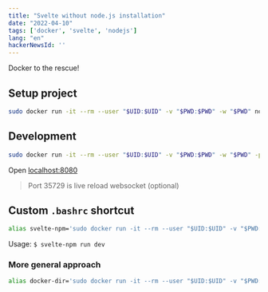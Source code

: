 ```yaml
---
title: "Svelte without node.js installation"
date: "2022-04-10"
tags: ['docker', 'svelte', 'nodejs']
lang: "en"
hackerNewsId: ''
---
```


Docker to the rescue!

## Setup project

```bash
sudo docker run -it --rm --user "$UID:$UID" -v "$PWD:$PWD" -w "$PWD" node:alpine npm init
```

## Development

```bash
sudo docker run -it --rm --user "$UID:$UID" -v "$PWD:$PWD" -w "$PWD" -p8080:8080 -p35729:35729 --env HOST=0.0.0.0 node:alpine npm run dev
```

Open [localhost:8080](http://localhost:8080)

> Port 35729 is live reload websocket (optional)

## Custom `.bashrc` shortcut

```bash
alias svelte-npm='sudo docker run -it --rm --user "$UID:$UID" -v "$PWD:$PWD" -w "$PWD" -p8080:8080 -p35729:35729 --env HOST=0.0.0.0 node:alpine npm'
```

Usage: `$ svelte-npm run dev`

### More general approach

```bash
alias docker-dir='sudo docker run -it --rm --user "$UID:$UID" -v "$PWD:$PWD" -w "$PWD" --env HOST=0.0.0.0'
```

